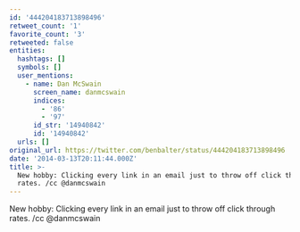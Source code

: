 ```yaml
---
id: '444204183713898496'
retweet_count: '1'
favorite_count: '3'
retweeted: false
entities:
  hashtags: []
  symbols: []
  user_mentions:
    - name: Dan McSwain
      screen_name: danmcswain
      indices:
        - '86'
        - '97'
      id_str: '14940842'
      id: '14940842'
  urls: []
original_url: https://twitter.com/benbalter/status/444204183713898496
date: '2014-03-13T20:11:44.000Z'
title: >-
  New hobby: Clicking every link in an email just to throw off click through
  rates. /cc @danmcswain
---
```


New hobby: Clicking every link in an email just to throw off click through rates. /cc @danmcswain